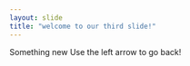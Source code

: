 ```yaml
---
layout: slide
title: "welcome to our third slide!"
---
```

Something new
Use the left arrow to go back!
